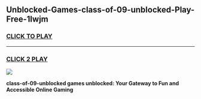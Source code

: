 
## Unblocked-Games-class-of-09-unblocked-Play-Free-1lwjm
<h3>
<a href="https://premium76.site?title=class-of-09-unblocked&ref=10A">CLICK TO PLAY</a></h3>
<hr>

<h3>
<a href="https://premium76.site?title=class-of-09-unblocked&ref=10A">CLICK 2 PLAY</a>
  
</h3>

<a href="https://premium76.site?title=class-of-09-unblocked&ref=10A"><img src="https://clearcache.store/games.png"></a>


**class-of-09-unblocked games unblocked: Your Gateway to Fun and Accessible Online Gaming**
